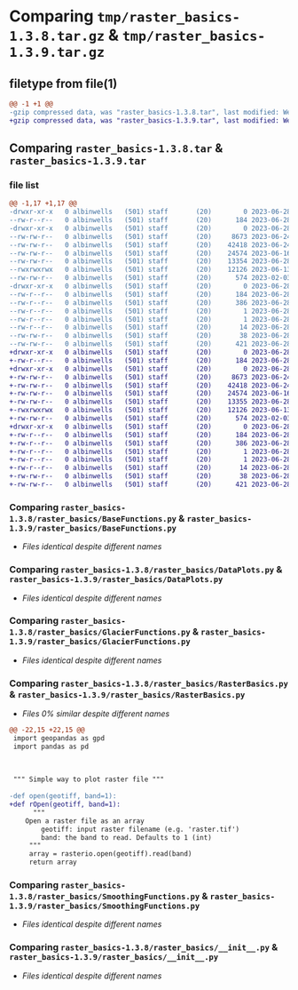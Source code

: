 # Comparing `tmp/raster_basics-1.3.8.tar.gz` & `tmp/raster_basics-1.3.9.tar.gz`

## filetype from file(1)

```diff
@@ -1 +1 @@
-gzip compressed data, was "raster_basics-1.3.8.tar", last modified: Wed Jun 28 19:15:11 2023, max compression
+gzip compressed data, was "raster_basics-1.3.9.tar", last modified: Wed Jun 28 19:18:54 2023, max compression
```

## Comparing `raster_basics-1.3.8.tar` & `raster_basics-1.3.9.tar`

### file list

```diff
@@ -1,17 +1,17 @@
-drwxr-xr-x   0 albinwells   (501) staff       (20)        0 2023-06-28 19:15:11.923421 raster_basics-1.3.8/
--rw-r--r--   0 albinwells   (501) staff       (20)      184 2023-06-28 19:15:11.923498 raster_basics-1.3.8/PKG-INFO
-drwxr-xr-x   0 albinwells   (501) staff       (20)        0 2023-06-28 19:15:11.922156 raster_basics-1.3.8/raster_basics/
--rw-rw-r--   0 albinwells   (501) staff       (20)     8673 2023-06-24 16:30:10.000000 raster_basics-1.3.8/raster_basics/BaseFunctions.py
--rw-rw-r--   0 albinwells   (501) staff       (20)    42418 2023-06-24 15:35:22.000000 raster_basics-1.3.8/raster_basics/DataPlots.py
--rw-rw-r--   0 albinwells   (501) staff       (20)    24574 2023-06-16 19:26:40.000000 raster_basics-1.3.8/raster_basics/GlacierFunctions.py
--rw-rw-r--   0 albinwells   (501) staff       (20)    13354 2023-06-28 19:13:48.000000 raster_basics-1.3.8/raster_basics/RasterBasics.py
--rwxrwxrwx   0 albinwells   (501) staff       (20)    12126 2023-06-13 18:14:16.000000 raster_basics-1.3.8/raster_basics/SmoothingFunctions.py
--rw-rw-r--   0 albinwells   (501) staff       (20)      574 2023-02-03 15:09:59.000000 raster_basics-1.3.8/raster_basics/__init__.py
-drwxr-xr-x   0 albinwells   (501) staff       (20)        0 2023-06-28 19:15:11.923230 raster_basics-1.3.8/raster_basics.egg-info/
--rw-r--r--   0 albinwells   (501) staff       (20)      184 2023-06-28 19:15:11.000000 raster_basics-1.3.8/raster_basics.egg-info/PKG-INFO
--rw-r--r--   0 albinwells   (501) staff       (20)      386 2023-06-28 19:15:11.000000 raster_basics-1.3.8/raster_basics.egg-info/SOURCES.txt
--rw-r--r--   0 albinwells   (501) staff       (20)        1 2023-06-28 19:15:11.000000 raster_basics-1.3.8/raster_basics.egg-info/dependency_links.txt
--rw-r--r--   0 albinwells   (501) staff       (20)        1 2023-06-28 19:15:11.000000 raster_basics-1.3.8/raster_basics.egg-info/not-zip-safe
--rw-r--r--   0 albinwells   (501) staff       (20)       14 2023-06-28 19:15:11.000000 raster_basics-1.3.8/raster_basics.egg-info/top_level.txt
--rw-rw-r--   0 albinwells   (501) staff       (20)       38 2023-06-28 19:15:11.923799 raster_basics-1.3.8/setup.cfg
--rw-rw-r--   0 albinwells   (501) staff       (20)      421 2023-06-28 19:14:54.000000 raster_basics-1.3.8/setup.py
+drwxr-xr-x   0 albinwells   (501) staff       (20)        0 2023-06-28 19:18:54.932656 raster_basics-1.3.9/
+-rw-r--r--   0 albinwells   (501) staff       (20)      184 2023-06-28 19:18:54.932728 raster_basics-1.3.9/PKG-INFO
+drwxr-xr-x   0 albinwells   (501) staff       (20)        0 2023-06-28 19:18:54.931842 raster_basics-1.3.9/raster_basics/
+-rw-rw-r--   0 albinwells   (501) staff       (20)     8673 2023-06-24 16:30:10.000000 raster_basics-1.3.9/raster_basics/BaseFunctions.py
+-rw-rw-r--   0 albinwells   (501) staff       (20)    42418 2023-06-24 15:35:22.000000 raster_basics-1.3.9/raster_basics/DataPlots.py
+-rw-rw-r--   0 albinwells   (501) staff       (20)    24574 2023-06-16 19:26:40.000000 raster_basics-1.3.9/raster_basics/GlacierFunctions.py
+-rw-rw-r--   0 albinwells   (501) staff       (20)    13355 2023-06-28 19:18:23.000000 raster_basics-1.3.9/raster_basics/RasterBasics.py
+-rwxrwxrwx   0 albinwells   (501) staff       (20)    12126 2023-06-13 18:14:16.000000 raster_basics-1.3.9/raster_basics/SmoothingFunctions.py
+-rw-rw-r--   0 albinwells   (501) staff       (20)      574 2023-02-03 15:09:59.000000 raster_basics-1.3.9/raster_basics/__init__.py
+drwxr-xr-x   0 albinwells   (501) staff       (20)        0 2023-06-28 19:18:54.932547 raster_basics-1.3.9/raster_basics.egg-info/
+-rw-r--r--   0 albinwells   (501) staff       (20)      184 2023-06-28 19:18:54.000000 raster_basics-1.3.9/raster_basics.egg-info/PKG-INFO
+-rw-r--r--   0 albinwells   (501) staff       (20)      386 2023-06-28 19:18:54.000000 raster_basics-1.3.9/raster_basics.egg-info/SOURCES.txt
+-rw-r--r--   0 albinwells   (501) staff       (20)        1 2023-06-28 19:18:54.000000 raster_basics-1.3.9/raster_basics.egg-info/dependency_links.txt
+-rw-r--r--   0 albinwells   (501) staff       (20)        1 2023-06-28 19:18:54.000000 raster_basics-1.3.9/raster_basics.egg-info/not-zip-safe
+-rw-r--r--   0 albinwells   (501) staff       (20)       14 2023-06-28 19:18:54.000000 raster_basics-1.3.9/raster_basics.egg-info/top_level.txt
+-rw-rw-r--   0 albinwells   (501) staff       (20)       38 2023-06-28 19:18:54.932999 raster_basics-1.3.9/setup.cfg
+-rw-rw-r--   0 albinwells   (501) staff       (20)      421 2023-06-28 19:18:31.000000 raster_basics-1.3.9/setup.py
```

### Comparing `raster_basics-1.3.8/raster_basics/BaseFunctions.py` & `raster_basics-1.3.9/raster_basics/BaseFunctions.py`

 * *Files identical despite different names*

### Comparing `raster_basics-1.3.8/raster_basics/DataPlots.py` & `raster_basics-1.3.9/raster_basics/DataPlots.py`

 * *Files identical despite different names*

### Comparing `raster_basics-1.3.8/raster_basics/GlacierFunctions.py` & `raster_basics-1.3.9/raster_basics/GlacierFunctions.py`

 * *Files identical despite different names*

### Comparing `raster_basics-1.3.8/raster_basics/RasterBasics.py` & `raster_basics-1.3.9/raster_basics/RasterBasics.py`

 * *Files 0% similar despite different names*

```diff
@@ -22,15 +22,15 @@
 import geopandas as gpd
 import pandas as pd
 
 
 
 """ Simple way to plot raster file """
 
-def open(geotiff, band=1):
+def rOpen(geotiff, band=1):
      """
 	Open a raster file as an array
 		geotiff: input raster filename (e.g. 'raster.tif')
 		band: the band to read. Defaults to 1 (int)
     """
     array = rasterio.open(geotiff).read(band)
     return array
```

### Comparing `raster_basics-1.3.8/raster_basics/SmoothingFunctions.py` & `raster_basics-1.3.9/raster_basics/SmoothingFunctions.py`

 * *Files identical despite different names*

### Comparing `raster_basics-1.3.8/raster_basics/__init__.py` & `raster_basics-1.3.9/raster_basics/__init__.py`

 * *Files identical despite different names*

